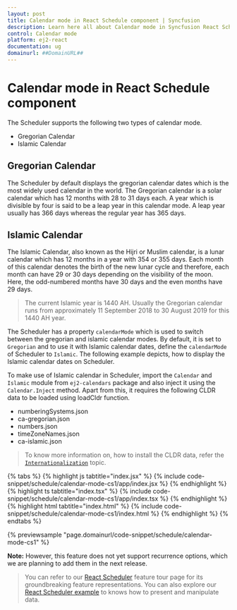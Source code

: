 ```yaml
---
layout: post
title: Calendar mode in React Schedule component | Syncfusion
description: Learn here all about Calendar mode in Syncfusion React Schedule component of Syncfusion Essential JS 2 and more.
control: Calendar mode 
platform: ej2-react
documentation: ug
domainurl: ##DomainURL##
---
```


# Calendar mode in React Schedule component

The Scheduler supports the following two types of calendar mode.

* Gregorian Calendar
* Islamic Calendar

## Gregorian Calendar

The Scheduler by default displays the gregorian calendar dates which is the most widely used calendar in the world. The Gregorian calendar is a solar calendar which has 12 months with 28 to 31 days each. A year which is divisible by four is said to be a leap year in this calendar mode. A leap year usually has 366 days whereas the regular year has 365 days.

## Islamic Calendar

The Islamic Calendar, also known as the Hijri or Muslim calendar, is a lunar calendar which has 12 months in a year with 354 or 355 days. Each month of this calendar denotes the birth of the new lunar cycle and therefore, each month can have 29 or 30 days depending on the visibility of the moon. Here, the odd-numbered months have 30 days and the even months have 29 days.

> The current Islamic year is 1440 AH. Usually the Gregorian calendar runs from approximately 11 September 2018 to 30 August 2019 for this 1440 AH year.

The Scheduler has a property `calendarMode` which is used to switch between the gregorian and islamic calendar modes. By default, it is set to `Gregorian` and to use it with Islamic calendar dates, define the `calendarMode` of Scheduler to `Islamic`. The following example depicts, how to display the Islamic calendar dates on Scheduler.

To make use of Islamic calendar in Scheduler, import the `Calendar` and `Islamic` module from `ej2-calendars` package and also inject it using the `Calendar.Inject` method. Apart from this, it requires the following CLDR data to be loaded using loadCldr function.

* numberingSystems.json
* ca-gregorian.json
* numbers.json
* timeZoneNames.json
* ca-islamic.json

> To know more information on, how to install the CLDR data, refer the [`Internationalization`](https://ej2.syncfusion.com/documentation/common/internationalization/#installing-cldr-data) topic.

{% tabs %}
{% highlight js tabtitle="index.jsx" %}
{% include code-snippet/schedule/calendar-mode-cs1/app/index.jsx %}
{% endhighlight %}
{% highlight ts tabtitle="index.tsx" %}
{% include code-snippet/schedule/calendar-mode-cs1/app/index.tsx %}
{% endhighlight %}
{% highlight html tabtitle="index.html" %}
{% include code-snippet/schedule/calendar-mode-cs1/index.html %}
{% endhighlight %}
{% endtabs %}
        
{% previewsample "page.domainurl/code-snippet/schedule/calendar-mode-cs1" %}

**Note:** However, this feature does not yet support recurrence options, which we are planning to add them in the next release.

> You can refer to our [React Scheduler](https://www.syncfusion.com/react-ui-components/react-scheduler) feature tour page for its groundbreaking feature representations. You can also explore our [React Scheduler example](https://ej2.syncfusion.com/react/demos/#/material/schedule/overview) to knows how to present and manipulate data.
